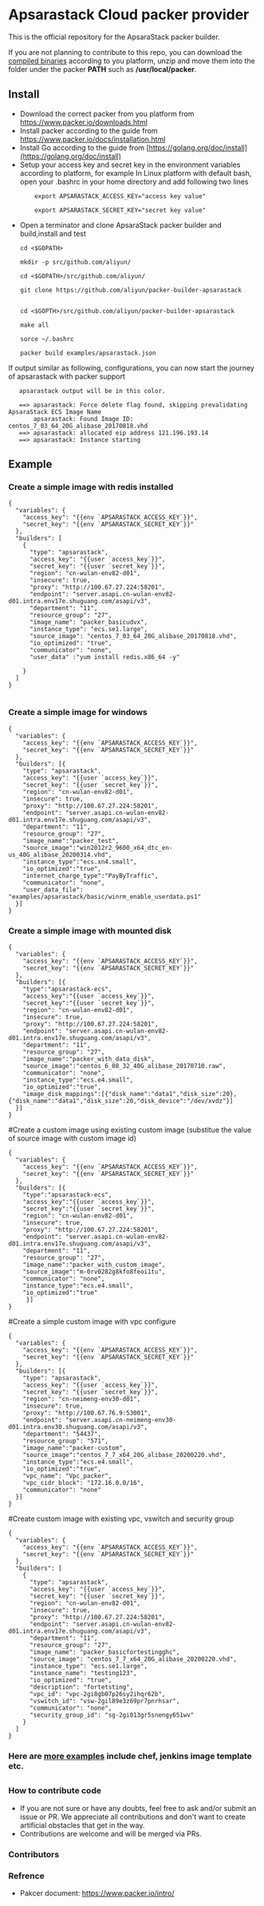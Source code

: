# Apsarastack Cloud packer provider 

This is the official repository for the ApsaraStack packer builder.  

If you are not planning to contribute to this repo, you can download the [compiled binaries](https://github.com/aliyun/packer-builder-apsarastack/releases) according to you platform, unzip and move 
them into the folder under the packer **PATH** such as **/usr/local/packer**.

## Install
- Download the correct packer from you platform from https://www.packer.io/downloads.html
- Install packer according to the guide from https://www.packer.io/docs/installation.html
- Install Go according to the guide from [https://golang.org/doc/install](https://golang.org/doc/install)
- Setup your access key and secret key in the environment variables according to platform, for example In Linux platform with default bash, open your .bashrc in your home directory and add following two lines<p>
    ```aidl
        export APSARASTACK_ACCESS_KEY="access key value"
        
        export APSARASTACK_SECRET_KEY="secret key value"
     ```
- Open a terminator and clone ApsaraStack packer builder and build,install and test<p>
  ```
  cd <$GOPATH>
  
  mkdir -p src/github.com/aliyun/
  
  cd <$GOPATH>/src/github.com/aliyun/
  
  git clone https://github.com/aliyun/packer-builder-apsarastack
  
  
  cd <$GOPTH>/src/github.com/aliyun/packer-builder-apsarastack
    
  make all
  
  sorce ~/.bashrc
  
  packer build examples/apsarastack.json
  ```
 If output similar as following, configurations, you can now start the journey of apsarastack with packer support
 ```
    apsarastack output will be in this color.
    
    ==> apsarastack: Force delete flag found, skipping prevalidating ApsaraStack ECS Image Name
        apsarastack: Found Image ID: centos_7_03_64_20G_alibase_20170818.vhd
    ==> apsarastack: allocated eip address 121.196.193.14
    ==> apsarastack: Instance starting
 
```
## Example
### Create a simple image with redis installed
```
{
  "variables": {
    "access_key": "{{env `APSARASTACK_ACCESS_KEY`}}",
    "secret_key": "{{env `APSARASTACK_SECRET_KEY`}}"
  },
  "builders": [
    {
      "type": "apsarastack",
      "access_key": "{{user `access_key`}}",
      "secret_key": "{{user `secret_key`}}",
      "region": "cn-wulan-env82-d01",
      "insecure": true,
      "proxy": "http://100.67.27.224:58201",
      "endpoint": "server.asapi.cn-wulan-env82-d01.intra.env17e.shuguang.com/asapi/v3",
      "department": "11",
      "resource_group": "27",
      "image_name": "packer_basicudvx",
      "instance_type": "ecs.se1.large",
      "source_image": "centos_7_03_64_20G_alibase_20170818.vhd",
      "io_optimized": "true",
      "communicator": "none",
      "user_data" :"yum install redis.x86_64 -y"

    }
  ]
}
 
```
### Create a simple image for windows
```aidl
{
  "variables": {
    "access_key": "{{env `APSARASTACK_ACCESS_KEY`}}",
    "secret_key": "{{env `APSARASTACK_SECRET_KEY`}}"
  },
  "builders": [{
    "type": "apsarastack",
    "access_key": "{{user `access_key`}}",
    "secret_key": "{{user `secret_key`}}",
    "region": "cn-wulan-env82-d01",
    "insecure": true,
    "proxy": "http://100.67.27.224:58201",
    "endpoint": "server.asapi.cn-wulan-env82-d01.intra.env17e.shuguang.com/asapi/v3",
    "department": "11",
    "resource_group": "27",
    "image_name":"packer_test",
    "source_image":"win2012r2_9600_x64_dtc_en-us_40G_alibase_20200314.vhd",
    "instance_type":"ecs.xn4.small",
    "io_optimized":"true",
    "internet_charge_type":"PayByTraffic",
    "communicator": "none",
    "user_data_file": "examples/apsarastack/basic/winrm_enable_userdata.ps1"
  }]
}
```
### Create a simple image with mounted disk
```
{
  "variables": {
    "access_key": "{{env `APSARASTACK_ACCESS_KEY`}}",
    "secret_key": "{{env `APSARASTACK_SECRET_KEY`}}"
  },
  "builders": [{
    "type":"apsarastack-ecs",
    "access_key":"{{user `access_key`}}",
    "secret_key":"{{user `secret_key`}}",
    "region": "cn-wulan-env82-d01",
    "insecure": true,
    "proxy": "http://100.67.27.224:58201",
    "endpoint": "server.asapi.cn-wulan-env82-d01.intra.env17e.shuguang.com/asapi/v3",
    "department": "11",
    "resource_group": "27",
    "image_name":"packer_with_data_disk",
    "source_image":"centos_6_08_32_40G_alibase_20170710.raw",
    "communicator": "none",
    "instance_type":"ecs.e4.small",
    "io_optimized":"true",
    "image_disk_mappings":[{"disk_name":"data1","disk_size":20},{"disk_name":"data1","disk_size":20,"disk_device":"/dev/xvdz"}]
  }]
}
```
#Create a custom image using existing custom image (substitue the value of source image with custom image id)
```
{
  "variables": {
    "access_key": "{{env `APSARASTACK_ACCESS_KEY`}}",
    "secret_key": "{{env `APSARASTACK_SECRET_KEY`}}"
  },
  "builders": [{
    "type":"apsarastack-ecs",
    "access_key":"{{user `access_key`}}",
    "secret_key":"{{user `secret_key`}}",
    "region": "cn-wulan-env82-d01",
    "insecure": true,
    "proxy": "http://100.67.27.224:58201",
    "endpoint": "server.asapi.cn-wulan-env82-d01.intra.env17e.shuguang.com/asapi/v3",
    "department": "11",
    "resource_group": "27",
    "image_name":"packer_with_custom_image",
    "source_image":"m-0rv0282g8kfo8feoi1tu",
    "communicator": "none",
    "instance_type":"ecs.e4.small",
    "io_optimized":"true"
     }]
}
```
#Create a simple custom image with vpc configure

```
{
  "variables": {
    "access_key": "{{env `APSARASTACK_ACCESS_KEY`}}",
    "secret_key": "{{env `APSARASTACK_SECRET_KEY`}}"
  },
  "builders": [{
    "type": "apsarastack",
    "access_key": "{{user `access_key`}}",
    "secret_key": "{{user `secret_key`}}",
    "region": "cn-neimeng-env30-d01",
    "insecure": true,
    "proxy": "http://100.67.76.9:53001",
    "endpoint": "server.asapi.cn-neimeng-env30-d01.intra.env30.shuguang.com/asapi/v3",
    "department": "54437",
    "resource_group": "571",
    "image_name":"packer-custom",
    "source_image":"centos_7_7_x64_20G_alibase_20200220.vhd",
    "instance_type":"ecs.e4.small",
    "io_optimized":"true",
    "vpc_name": "Vpc_packer",
    "vpc_cidr_block": "172.16.0.0/16",
    "communicator": "none"
  }]
}
```
#Create custom image with existing vpc, vswitch and security group
```
{
  "variables": {
    "access_key": "{{env `APSARASTACK_ACCESS_KEY`}}",
    "secret_key": "{{env `APSARASTACK_SECRET_KEY`}}"
  },
  "builders": [
    {
      "type": "apsarastack",
      "access_key": "{{user `access_key`}}",
      "secret_key": "{{user `secret_key`}}",
      "region": "cn-wulan-env82-d01",
      "insecure": true,
      "proxy": "http://100.67.27.224:58201",
      "endpoint": "server.asapi.cn-wulan-env82-d01.intra.env17e.shuguang.com/asapi/v3",
      "department": "11",
      "resource_group": "27",
      "image_name": "packer_basicfortestingghc",
      "source_image": "centos_7_7_x64_20G_alibase_20200220.vhd",
      "instance_type": "ecs.se1.large",
      "instance_name": "testing123",
      "io_optimized": "true",
      "description": "fortetsting",
      "vpc_id": "vpc-2gi8gb07p26sy2ihqr62b",
      "vswitch_id": "vsw-2gil89e3z69pr7pnrhsar",
      "communicator": "none",
      "security_group_id": "sg-2gi013gr5snengy651wv"
    }
  ]
}
```
### Here are [more examples](https://github.com/aliyun/packer-builder-apsarastack/tree/master/examples/apsarastack) include chef, jenkins image template etc.

## 
### How to contribute code
* If you are not sure or have any doubts, feel free to ask and/or submit an issue or PR. We appreciate all contributions and don't want to create artificial obstacles that get in the way.
* Contributions are welcome and will be merged via PRs.

### Contributors

### Refrence
* Pakcer document: https://www.packer.io/intro/

